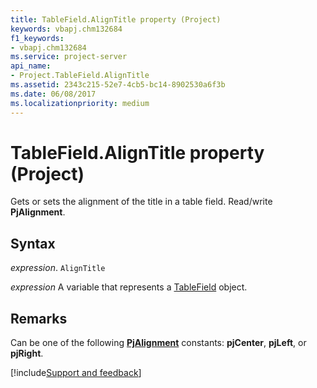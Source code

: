 ```yaml
---
title: TableField.AlignTitle property (Project)
keywords: vbapj.chm132684
f1_keywords:
- vbapj.chm132684
ms.service: project-server
api_name:
- Project.TableField.AlignTitle
ms.assetid: 2343c215-52e7-4cb5-bc14-8902530a6f3b
ms.date: 06/08/2017
ms.localizationpriority: medium
---
```



# TableField.AlignTitle property (Project)

Gets or sets the alignment of the title in a table field. Read/write **PjAlignment**.


## Syntax

_expression_. `AlignTitle`

_expression_ A variable that represents a [TableField](./Project.TableField.md) object.


## Remarks

Can be one of the following **[PjAlignment](Project.PjAlignment.md)** constants: **pjCenter**, **pjLeft**, or **pjRight**.

[!include[Support and feedback](~/includes/feedback-boilerplate.md)]